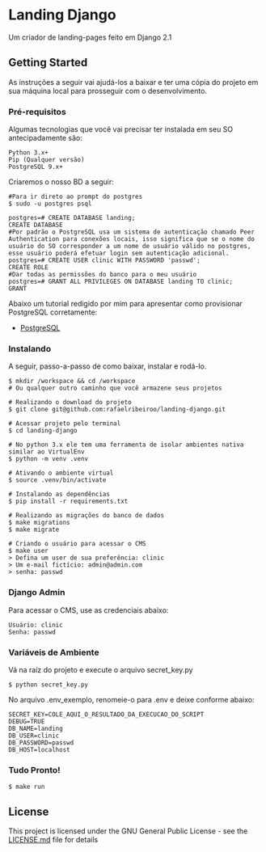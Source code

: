 # Landing Django

Um criador de landing-pages feito em Django 2.1

## Getting Started

As instruções a seguir vai ajudá-los a baixar e ter uma cópia do projeto em sua máquina local para prosseguir com o desenvolvimento.

### Pré-requisitos

Algumas tecnologias que você vai precisar ter instalada em seu SO antecipadamente são:

```
Python 3.x+ 
Pip (Qualquer versão)
PostgreSQL 9.x+
```

Criaremos o nosso BD a seguir:

```
#Para ir direto ao prompt do postgres
$ sudo -u postgres psql

postgres=# CREATE DATABASE landing;
CREATE DATABASE
#Por padrão o PostgreSQL usa um sistema de autenticação chamado Peer Authentication para conexões locais, isso significa que se o nome do usuário do SO corresponder a um nome de usuário válido no postgres, esse usuário poderá efetuar login sem autenticação adicional.
postgres=# CREATE USER clinic WITH PASSWORD 'passwd';
CREATE ROLE
#Dar todas as permissões do banco para o meu usuário
postgres=# GRANT ALL PRIVILEGES ON DATABASE landing TO clinic;
GRANT
```
Abaixo um tutorial redigido por mim para apresentar como provisionar PostgreSQL corretamente: 
* [PostgreSQL](https://github.com/Projet0sDjango/pyMentors/wiki/Provisionando-PostgreSQL)

### Instalando

A seguir, passo-a-passo de como baixar, instalar e rodá-lo.

```
$ mkdir /workspace && cd /workspace
# Ou qualquer outro caminho que você armazene seus projetos

# Realizando o download do projeto
$ git clone git@github.com:rafaelribeiroo/landing-django.git

# Acessar projeto pelo terminal
$ cd landing-django

# No python 3.x ele tem uma ferramenta de isolar ambientes nativa similar ao VirtualEnv
$ python -m venv .venv

# Ativando o ambiente virtual
$ source .venv/bin/activate

# Instalando as dependências
$ pip install -r requirements.txt 

# Realizando as migrações do banco de dados
$ make migrations
$ make migrate

# Criando o usuário para acessar o CMS
$ make user
> Defina um user de sua preferência: clinic
> Um e-mail fictício: admin@admin.com
> senha: passwd
```

### Django Admin

Para acessar o CMS, use as credenciais abaixo:

```
Usuário: clinic
Senha: passwd
```

### Variáveis de Ambiente

Vá na raíz do projeto e execute o arquivo secret_key.py

```
$ python secret_key.py
```

No arquivo .env_exemplo, renomeie-o para .env e deixe conforme abaixo:

```
SECRET_KEY=COLE_AQUI_O_RESULTADO_DA_EXECUCAO_DO_SCRIPT
DEBUG=TRUE
DB_NAME=landing
DB_USER=clinic
DB_PASSWORD=passwd
DB_HOST=localhost
```

### Tudo Pronto!

```
$ make run
```


## License

This project is licensed under the GNU General Public License - see the [LICENSE.md](LICENSE.md) file for details
